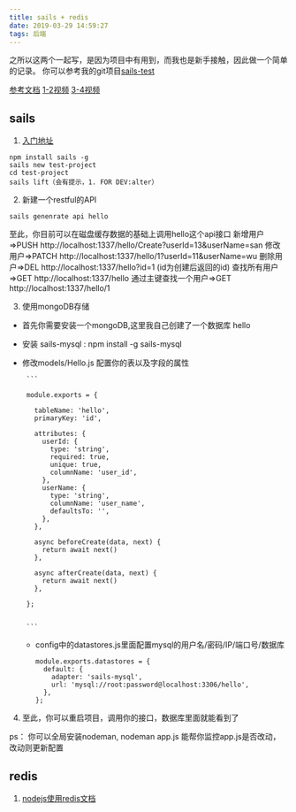 ```yaml
---
title: sails + redis
date: 2019-03-29 14:59:27
tags: 后端
---
```


之所以这两个一起写，是因为项目中有用到，而我也是新手接触，因此做一个简单的记录。
你可以参考我的git项目[sails-test](https://github.com/ZadaWu/sails-test)

[参考文档](https://sailsjs.com/documentation/concepts/actions-and-controllers)
[1-2视频](https://www.youtube.com/watch?v=AmjiDC_JUt4)
[3-4视频](https://www.youtube.com/watch?v=qAQWBfnO6n0)

## sails
1. [入门地址](https://sailsjs.com/get-started)

```
npm install sails -g
sails new test-project
cd test-project
sails lift（会有提示，1. FOR DEV:alter）
```


2. 新建一个restful的API

```
sails genenrate api hello
```

至此，你目前可以在磁盘缓存数据的基础上调用hello这个api接口
新增用户=>PUSH http://localhost:1337/hello/Create?userId=13&userName=san
修改用户=>PATCH http://localhost:1337/hello/1?userId=11&userName=wu
删除用户=>DEL http://localhost:1337/hello?id=1 (id为创建后返回的id)
查找所有用户=>GET http://localhost:1337/hello
通过主键查找一个用户=>GET http://localhost:1337/hello/1

3. 使用mongoDB存储
 * 首先你需要安装一个mongoDB,这里我自己创建了一个数据库 hello
 * 安装 sails-mysql : npm install -g sails-mysql
 * 修改models/Hello.js 配置你的表以及字段的属性
 
        ```
        
        module.exports = {
        
          tableName: 'hello',
          primaryKey: 'id',
        
          attributes: {
            userId: {
              type: 'string',
              required: true,
              unique: true,
              columnName: 'user_id',
            },
            userName: {
              type: 'string',
              columnName: 'user_name',
              defaultsTo: '',
            },
          },
        
          async beforeCreate(data, next) {
            return await next()
          },
        
          async afterCreate(data, next) {
            return await next()
          },
        
        };
        
        
        ```
    
    * config中的datastores.js里面配置mysql的用户名/密码/IP/端口号/数据库
    
        ```
        module.exports.datastores = {
          default: {
            adapter: 'sails-mysql',
            url: 'mysql://root:password@localhost:3306/hello',
          },
        };
        ```
4. 至此，你可以重启项目，调用你的接口，数据库里面就能看到了

ps： 你可以全局安装nodeman, nodeman app.js 能帮你监控app.js是否改动，改动则更新配置

## redis

1. [nodejs使用redis文档](http://redis.js.org/)


